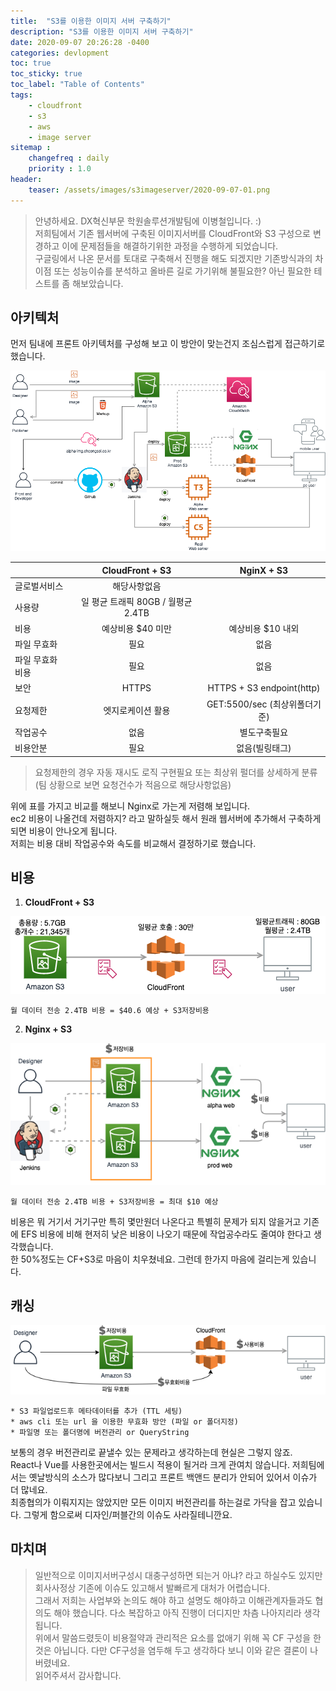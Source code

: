 ```yaml
---
title:  "S3를 이용한 이미지 서버 구축하기"
description: "S3를 이용한 이미지 서버 구축하기"
date: 2020-09-07 20:26:28 -0400
categories: devlopment
toc: true
toc_sticky: true
toc_label: "Table of Contents"
tags:
    - cloudfront
    - s3
    - aws
    - image server
sitemap :
    changefreq : daily
    priority : 1.0
header:
    teaser: /assets/images/s3imageserver/2020-09-07-01.png
---
```


>안녕하세요. DX혁신부문 학원솔루션개발팀에 이병철입니다. :)  
>저희팀에서 기존 웹서버에 구축된 이미지서버를 CloudFront와 S3 구성으로 변경하고 이에 문제점들을 해결하기위한 과정을 수행하게 되었습니다.  
>구글링에서 나온 문서를 토대로 구축해서 진행을 해도 되겠지만 기존방식과의 차이점 또는 성능이슈를 분석하고 올바른 길로 가기위해 불필요한? 아닌 필요한 테스트를 좀 해보았습니다.  

## 아키텍처
먼저 팀내에 프론트 아키텍처를 구성해 보고 이 방안이 맞는건지 조심스럽게 접근하기로 했습니다.

![이미지1](/assets/images/s3imageserver/2020-09-07-01.png)


| | CloudFront + S3 | NginX + S3 |
|:---|:---:|:---:|
|글로벌서비스|해당사항없음 ||
|사용량| 일 평균 트래픽 80GB / 월평균 2.4TB ||
|비용| 예상비용 $40 미만| 예상비용 $10 내외 |
|파일 무효화| 필요 | 없음 |
|파일 무효화 비용| 필요 | 없음 |
|보안| HTTPS | HTTPS + S3 endpoint(http)|
|요청제한| 엣지로케이션 활용 | GET:5500/sec (최상위폴더기준) |
|작업공수| 없음 | 별도구축필요 |
|비용안분| 필요 | 없음(빌링태그) |

> 요청제한의 경우 자동 재시도 로직 구현필요 또는 최상위 펄더를 상세하게 분류 (팀 상황으로 보면 요청건수가 적음으로 해당사항없음)  

위에 표를 가지고 비교를 해보니 Nginx로 가는게 저렴해 보입니다.  
ec2 비용이 나올건데 저렴하지? 라고 말하실듯 해서 원래 웹서버에 추가해서 구축하게 되면 비용이 안나오게 됩니다.  
저희는 비용 대비 작업공수와 속도를 비교해서 결정하기로 했습니다.

## 비용

1. **CloudFront + S3**  

![이미지2](/assets/images/s3imageserver/2020-09-07-02.png)

~~~~~~~~
월 데이터 전송 2.4TB 비용 = $40.6 예상 + S3저장비용
~~~~~~~~

2. **Nginx + S3**    

![이미지3](/assets/images/s3imageserver/2020-09-07-03.png)

~~~~~~~~
월 데이터 전송 2.4TB 비용 + S3저장비용 = 최대 $10 예상
~~~~~~~~

비용은 뭐 거기서 거기구만 특히 몇만원더 나온다고 특별히 문제가 되지 않을거고 기존에 EFS 비용에 비해 현저히 낮은 비용이 나오기 때문에 작업공수라도 줄여야 한다고 생각했습니다.  
한 50%정도는 CF+S3로 마음이 치우쳤네요. 그런데 한가지 마음에 걸리는게 있습니다.  

## 캐싱
![이미지4](/assets/images/s3imageserver/2020-09-07-04.png)

~~~~~~~~
* S3 파일업로드후 메타데이터를 추가 (TTL 세팅)
* aws cli 또는 url 을 이용한 무효화 방안 (파일 or 폴더지정)
* 파일명 또는 폴더명에 버전관리 or QueryString
~~~~~~~~

보통의 경우 버전관리로 끝낼수 있는 문제라고 생각하는데 현실은 그렇지 않죠.  
React나 Vue를 사용한곳에서는 빌드시 적용이 될거라 크게 관여치 않습니다. 저희팀에서는 옛날방식의 소스가 많다보니 그리고 프론트 백앤드 분리가 안되어 있어서 이슈가 더 많네요.  
최종협의가 이뤄지지는 않았지만 모든 이미지 버전관리를 하는걸로 가닥을 잡고 있습니다. 그렇게 함으로써 디자인/퍼블간의 이슈도 사라질테니깐요.  

## 마치며

> 일반적으로 이미지서버구성시 대충구성하면 되는거 아냐? 라고 하실수도 있지만 회사사정상 기존에 이슈도 있고해서 발빠르게 대처가 어렵습니다.   
> 그래서 저희는 사업부와 논의도 해야 하고 설명도 해야하고 이해관계자들과도 협의도 해야 했습니다. 다소 복잡하고 아직 진행이 더디지만 차츰 나아지리라 생각됩니다.  
> 위에서 말씀드렸듯이 비용절약과 관리적은 요소를 없애기 위해 꼭 CF 구성을 한것은 아닙니다. 다만 CF구성을 염두해 두고 생각하다 보니 이와 같은 결론이 나버렸네요.  
> 읽어주셔서 감사합니다.  